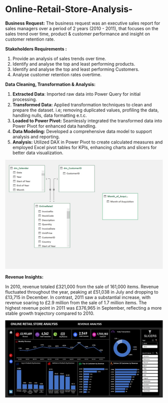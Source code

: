 # Online-Retail-Store-Analysis-

**Business Request:**
The business request was an executive sales report for sales managers over a period of 2 years (2010 - 2011), that focuses on the sales trend over time, product & customer performance and insight on customer retention rate.

**Stakeholders Requirements :**
1. Provide an analysis of sales trends over time.
2. Identify and analyse the top and least performing products.
3. Identify and analyse the top and least performing Customers.
4. Analyse customer retention rates overtime.

**Data Cleaning, Transformation & Analysis:**
1. **Extracted Data**: Imported raw data into Power Query for initial processing.
2. **Transformed Data:** Applied transformation techniques to clean and prepare the dataset. i.e; removing duplicated values, profiling the data, handling nulls, data formatting e.t.c.
3. **Loaded to Power Pivot:** Seamlessly integrated the transformed data into Power Pivot for enhanced data handling.
4. **Data Modeling:** Developed a comprehensive data model to support analysis and reporting.
5. **Analysis:** Utilized DAX in Power Pivot to create calculated measures and employed Excel pivot tables for KPIs, enhancing charts and slicers for better data visualization.

![Data Modelling](https://github.com/OlatunjiLanre/Online-Retail-Store-Analysis-/blob/main/Data%20Modelling.JPG)

**Revenue Insights:**

In 2010, revenue totaled £321,000 from the sale of 161,000 items. Revenue fluctuated throughout the year, peaking at £51,038 in July and dropping to £13,715 in December. In contrast, 2011 saw a substantial increase, with revenue soaring to £2.9 million from the sale of 1.7 million items. The highest revenue point in 2011 was £376,965 in September, reflecting a more stable growth trajectory compared to 2010.


![Revenue Analysis](https://github.com/OlatunjiLanre/Online-Retail-Store-Analysis-/blob/main/Online%20retail%20store.JPG)
